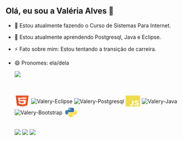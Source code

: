 ## Olá, eu sou a Valéria Alves 👋

- 🔭 Estou atualmente fazendo o Curso de Sistemas Para Internet.
- 🌱 Estou atualmente aprendendo Postgresql, Java e Eclipse.
- ⚡ Fato sobre mim: Estou tentando a transição de carreira.
- 😄 Pronomes: ela/dela

 

  <picture>
      <source
          srcset="https://github-readme-stats.vercel.app/api?username=ValeryAlves&show_icons=true&theme=dracula"
          media="(prefers-color-scheme: dark)"/>
      <source
          srcset="https://github-readme-stats.vercel.app/api?username=ValeryAlves&show_icons=true&theme=dracula"
          media="(prefers-color-scheme: light), (prefers-color-scheme: no-preference)"/>
      <img src="https://github-readme-stats.vercel.app/api?username=ValeryAlves&show_icons=true&theme=dracula" />
  </picture>

  ##
  
  <div style="display: inline_block"><br>
      <img align="center" alt="Valery-HTML" height="30" width="40" src="https://raw.githubusercontent.com/devicons/devicon/master/icons/html5/html5-original.svg">
      <img align="center" alt="Valery-Eclipse" height="30" width="40" src="https://w7.pngwing.com/pngs/546/290/png-transparent-eclipse-computer-icons-integrated-development-environment-computer-software-eclipse-purple-furniture-violet.png">
      <img align="center" alt="Valery-Postgresql" height="30" width="40" src="https://upload.wikimedia.org/wikipedia/commons/thumb/2/29/Postgresql_elephant.svg/1200px-Postgresql_elephant.svg.png">
      <img align="center" alt="Valery-Js" height="30" width="40" src="https://raw.githubusercontent.com/devicons/devicon/master/icons/javascript/javascript-plain.svg">
      <img align="center" alt="Valery-Java" height="30" width="40" src="https://cdn.iconscout.com/icon/free/png-256/free-java-2038875-1720088.png?f=webp">
      <img align="center" alt="Valery-Bootstrap" height="30" width="40" src="https://upload.wikimedia.org/wikipedia/commons/b/b2/Bootstrap_logo.svg">
      <img align="center" alt="Valery-Python" height="30" width="40" src="https://raw.githubusercontent.com/devicons/devicon/master/icons/python/python-original.svg">
  </div>
  
  ##
 
  <div> 
      <a href="https://www.instagram.com/valery_alves/" target="_blank"><img src="https://img.shields.io/badge/-Instagram-%23E4405F?style=for-the-badge&logo=instagram&logoColor=white" target="_blank"></a>
      <a href = "mailto:valeryalvess@gmail.com"><img src="https://img.shields.io/badge/-Gmail-%23333?style=for-the-badge&logo=gmail&logoColor=white" target="_blank"></a>
      <a href="https://www.linkedin.com/in/val%C3%A9ria-alves-de-sousa-371111167/" target="_blank"><img src="https://img.shields.io/badge/-LinkedIn-%230077B5?style=for-the-badge&logo=linkedin&logoColor=white" target="_blank"></a> 
  
  </div>
